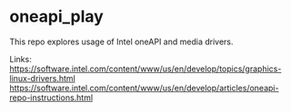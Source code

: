 # oneapi_play

This repo explores usage of Intel oneAPI and media drivers.

Links:
https://software.intel.com/content/www/us/en/develop/topics/graphics-linux-drivers.html
https://software.intel.com/content/www/us/en/develop/articles/oneapi-repo-instructions.html
